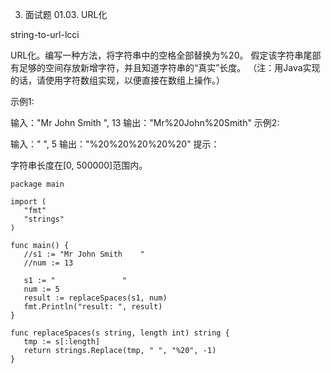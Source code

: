 3. 面试题 01.03. URL化

string-to-url-lcci

URL化。编写一种方法，将字符串中的空格全部替换为%20。
假定该字符串尾部有足够的空间存放新增字符，并且知道字符串的“真实”长度。
（注：用Java实现的话，请使用字符数组实现，以便直接在数组上操作。）

示例1:

输入："Mr John Smith ", 13
输出："Mr%20John%20Smith"
示例2:

输入：" ", 5
输出："%20%20%20%20%20"
提示：

字符串长度在[0, 500000]范围内。


```golang
package main

import (
   "fmt"
   "strings"
)

func main() {
   //s1 := "Mr John Smith    "
   //num := 13

   s1 := "               "
   num := 5
   result := replaceSpaces(s1, num)
   fmt.Println("result: ", result)
}

func replaceSpaces(s string, length int) string {
   tmp := s[:length]
   return strings.Replace(tmp, " ", "%20", -1)
}
```
